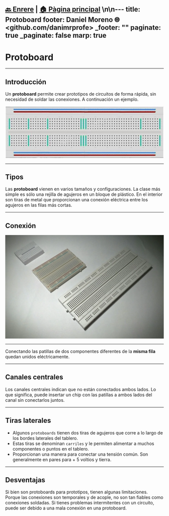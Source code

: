 [🔙 Enrere](../) | [🏠 Pàgina principal](http://danimrprofe.github.io/apuntes/) \n\n---
title: Protoboard
footer: Daniel Moreno 🌐 <github.com/danimrprofe>
_footer: ""
paginate: true
_paginate: false
marp: true
---

# Protoboard

---

## Introducción

Un **protoboard** permite crear prototipos de circuitos de forma rápida, sin necesidad de soldar las  conexiones. A continuación un ejemplo.

![imagen](media/image52.jpeg)

---

## Tipos

Las **protoboard** vienen en varios tamaños y configuraciones. La clase más simple es sólo una rejilla de agujeros en un bloque de plástico. En el interior son tiras de metal que proporcionan una conexión eléctrica entre los agujeros en las filas más cortas.

---

## Conexión

![imagen](img/2022-12-13-10-23-10.png)

---

Conectando las patillas de dos componentes diferentes de la **misma fila** quedan unidos eléctricamente.

---

## Canales centrales

Los canales centrales indican que no están conectados ambos lados. Lo que significa, puede insertar un chip con las patillas a ambos lados del canal sin conectarlos juntos.

---

## Tiras laterales

- Algunos ``protoboards`` tienen dos tiras de agujeros que corre a lo largo de los bordes laterales del tablero.
- Estas tiras se denominan ``carriles`` y le permiten alimentar a muchos componentes o puntos en el tablero.
- Proporcionan una manera para conectar una tensión común. Son generalmente en pares para + 5 voltios y tierra.

---

## Desventajas

Si bien son protoboards para prototipos, tienen algunas limitaciones. Porque las conexiones son temporales y de acople, no son tan fiables como conexiones soldadas. Si tienes problemas intermitentes con un circuito, puede ser debido a una mala conexión en una protoboard.